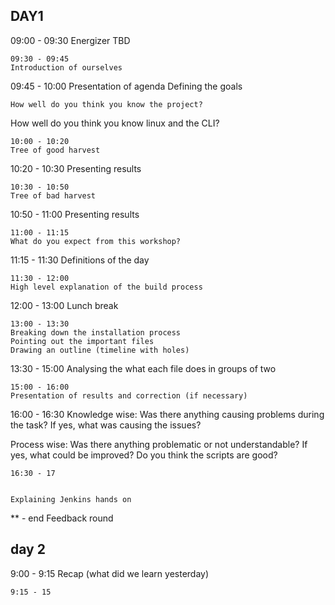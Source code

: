 DAY1
---
09:00 - 09:30
Energizer TBD
~~~
09:30 - 09:45
Introduction of ourselves
~~~
09:45 - 10:00
Presentation of agenda
Defining the goals
~~~
How well do you think you know the project?
~~~
How well do you think you know linux and the CLI?
~~~
10:00 - 10:20
Tree of good harvest
~~~
10:20 - 10:30
Presenting results
~~~
10:30 - 10:50
Tree of bad harvest
~~~
10:50 - 11:00
Presenting results
~~~
11:00 - 11:15
What do you expect from this workshop?
~~~
11:15 - 11:30
Definitions of the day
~~~
11:30 - 12:00
High level explanation of the build process
~~~
12:00 - 13:00
Lunch break
~~~
13:00 - 13:30
Breaking down the installation process
Pointing out the important files
Drawing an outline (timeline with holes)
~~~
13:30 - 15:00
Analysing the what each file does in groups of two
~~~
15:00 - 16:00
Presentation of results and correction (if necessary)
~~~
16:00 - 16:30
Knowledge wise:
Was there anything causing problems during the task?
If yes, what was causing the issues?

Process wise:
Was there anything problematic or not understandable?
If yes, what could be improved?
Do you think the scripts are good?
~~~
16:30 - 17


Explaining Jenkins hands on

~~~
** - end
Feedback round



day 2
---
9:00 - 9:15
Recap (what did we learn yesterday)
~~~
9:15 - 15
